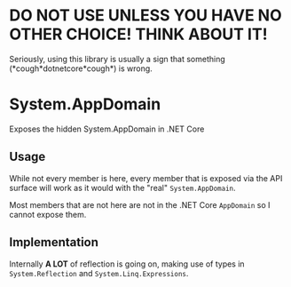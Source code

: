 # DO NOT USE UNLESS YOU HAVE NO OTHER CHOICE! THINK ABOUT IT!
Seriously, using this library is usually a sign that something (\*cough\*dotnetcore\*cough\*) is wrong.

# System.AppDomain
Exposes the hidden System.AppDomain in .NET Core

## Usage
While not every member is here, every member that is exposed via the API surface will work as it would with the "real" `System.AppDomain`.

Most members that are not here are not in the .NET Core `AppDomain` so I cannot expose them.

## Implementation
Internally **A LOT** of reflection is going on, making use of types in `System.Reflection` and `System.Linq.Expressions`.